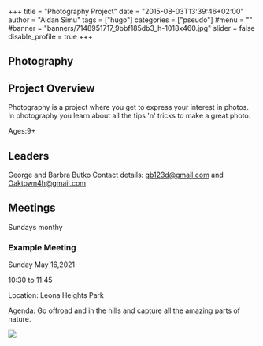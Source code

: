 +++
title = "Photography Project"
date = "2015-08-03T13:39:46+02:00"
author = "Aidan Simu"
tags = ["hugo"]
categories = ["pseudo"]
#menu = ""
#banner = "banners/7148951717_9bbf185db3_h-1018x460.jpg"
slider = false
disable_profile = true
+++

## Photography

## Project Overview

Photography is a project where you get to express your interest in photos. In photography you learn about all the tips 'n' tricks to make a great photo.

Ages:9+

## Leaders
George and Barbra Butko Contact details: gb123d@gmail.com and Oaktown4h@gmail.com

##  Meetings

Sundays monthy

### Example Meeting

Sunday May 16,2021

10:30 to 11:45

Location: Leona Heights Park 

Agenda:
Go offroad and in the hills and capture all the amazing parts of nature.


![](./image.jpg)




